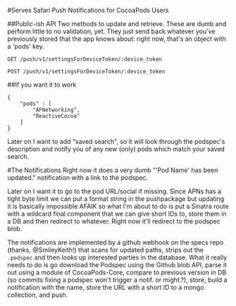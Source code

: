 #Serves Safari Push Notifications for CocoaPods Users

##Public-ish API
Two methods to update and retrieve. These are dumb and perform little to no validation, yet. They just send back whatever you've previously stored that the app knows about: right now, that's an object with a 'pods' key.

`GET /push/v1/settingsForDeviceToken/:device_token`

`POST /push/v1/settingsForDeviceToken/:device_token`

##If you want it to work

```
{
	"pods" : [
		"AFNetworking",
		"ReactiveCocoa"
	]
}
```

Later on I want to add "saved search", so it will look through the podspec's description and notify you of any new (only) pods which match your saved search.

#The Notifications
Right now it does a very dumb "'Pod Name' has been updated." notification with a link to the podspec.

Later on I want it to go to the pod URL/social if missing. Since APNs has a tight byte limit we can put a format string in the pushpackage but updating it is basically impossible AFAIK so what I'm about to do is put a Sinatra route with a wildcard final component that we can give short IDs to, store them in a DB and then redirect to whatever. Right now it'll redirect to the podspec blob.

The notifications are implemented by a github webhook on the specs repo (thanks, @SmileyKeith!) that scans for updated paths, strips out the `.podspec` and then looks up interested parties in the database. What it really needs to do is go download the Podspec using the Github blob API, parse it out using a module of CocoaPods-Core, compare to previous version in DB (so commits fixing a podspec won't trigger a notif. or might.?), store, build a notification with the name, store the URL with a short ID to a mongo collection, and push.
